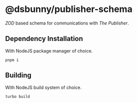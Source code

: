 # @dsbunny/publisher-schema
_ZOD_ based schema for communications with _The Publisher_.

## Dependency Installation
With NodeJS package manager of choice.
```
pnpm i
```

## Building
With NodeJS build system of choice.
```
turbo build
```
